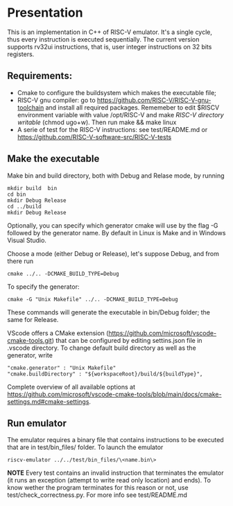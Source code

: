 # Presentation #
This is an implementation in C++ of RISC-V emulator.
It's a single cycle, thus every instruction is executed sequentially.
The current version supports rv32ui instructions, that is, user integer instructions on 32 bits registers.

## Requirements:  ##
- Cmake to configure the buildsystem which makes the executable file;
- RISC-V gnu compiler:  go to https://github.com/RISC-V/RISC-V-gnu-toolchain and install all required packages. 
Rememeber to edit $RISCV environment variable with value /opt/RISC-V and make _RISC-V directory writable_ (chmod ugo+w).
Then run make && make linux 
- A serie of test for the RISC-V instructions: see test/README.md or 
https://github.com/RISC-V-software-src/RISC-V-tests 

## Make the executable ##
Make bin and build directory, both with Debug and Relase mode, by running

    mkdir build  bin
    cd bin
    mkdir Debug Release
    cd ../build
    mkdir Debug Release

Optionally, you can specify which generator cmake will use by the flag -G followed by the generator name. By default in Linux is Make and in Windows Visual Studio.  

Choose a mode (either Debug or Release), let's suppose Debug,  and from there run

    cmake ../.. -DCMAKE_BUILD_TYPE=Debug

To specify the generator: 

    cmake -G "Unix Makefile" ../.. -DCMAKE_BUILD_TYPE=Debug
    
These commands will generate the executable in bin/Debug folder; the same for Release.

VScode offers a CMake extension  (https://github.com/microsoft/vscode-cmake-tools.git) that can be configured by editing settins.json file in .vscode directory.
To change default build directory as well as the generator, write

    "cmake.generator" : "Unix Makefile"
    "cmake.buildDirectory" : "${workspaceRoot}/build/${buildType}",

Complete overview of all available options at https://github.com/microsoft/vscode-cmake-tools/blob/main/docs/cmake-settings.md#cmake-settings.

## Run emulator ##
The emulator requires a binary file that contains instructions to be executed that are in test/bin_files/ folder.
To launch the emulator

    riscv-emulator ../../test/bin_files/\<name.bin\>

**NOTE** 
Every test contains an invalid instruction that terminates the emulator (it runs an exception (attempt to write read only location) and ends).
To know wether the program terminates for this reason or not, use test/check_correctness.py.
For more info see test/README.md

